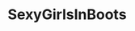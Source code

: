 ---
title: SexyGirlsInBoots
crosslinks:
- asianheels
- lingerie
- WatchItForThePlot
- stockings
- PornStars
- cindyhope
- Evalovia
- HereInMyCar
- AsianFetish
- janicegriffith
- EnhancedFucktoys
- KalenaA
- AnaCheri
- helgalovekaty
- girlsinpantyhose
- SexyWomanOfTheDay
- Tori_Black
- NakedOnStage
- jennahaze
- leotards
---